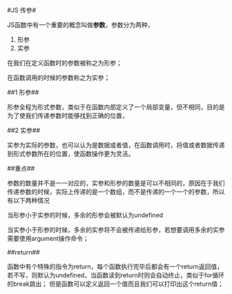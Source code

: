 #JS 传参#

JS函数中有一个重要的概念叫做**参数**，参数分为两种，

1. 形参
2. 实参

在我们在定义函数时的参数被称之为形参；

在函数调用的时候的参数称之为实参；


##1 形参##

形参全程为形式参数，类似于在函数内部定义了一个局部变量，但不相同，目的是为了使我们传递参数时能够找到正确的位置，

##2 实参##

实参为实际的参数，也可以认为是数据或者值，在函数调用时，将值或者数据传递到形式参数所在的位置，使函数操作更为灵活。

##重点##

参数的数量并不是一一对应的，实参和形参的数量是可以不相同的，原因在于我们传递参数的时候，实际上传递的是一个数组，而不是传递的一个一个的参数，所以有以下两种情况

当形参小于实参的时候，多余的形参会被默认为undefined

当实参小于形参的时候，多余的实参将不会被传递给形参，若想要调用多余的实参  需要使用argument操作命令；

##return##

函数中有个特殊的指令为return，每个函数执行完毕后都会有一个return返回值，若不写，则默认为undefined，当函数读到return时则会自动终止，类似于for循环的break跳出； 但是函数可以定义返回一个值而且我们可以打印出这个return值；
